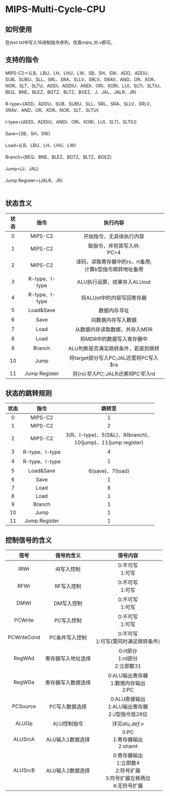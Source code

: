 # MIPS-Multi-Cycle-CPU
## 如何使用
在*test.txt*中写入16进制指令序列，仿真*mips_tb.v*即可。
## 支持的指令
MIPS-C2＝{LB、LBU、LH、LHU、LW、SB、SH、SW、ADD、ADDU、SUB、SUBU、SLL、SRL、SRA、SLLV、SRLV、SRAV、AND、OR、XOR、NOR、SLT、SLTU、ADDI、ADDIU、ANDI、ORI、XORI、LUI、SLTI、SLTIU、BEQ、BNE、BLEZ、BGTZ、BLTZ、BGEZ、J、JAL、JALR、JR}</br></br>
R-type={ADD、ADDU、SUB、SUBU、SLL、SRL、SRA、SLLV、SRLV、SRAV、AND、OR、XOR、NOR、SLT、SLTU}</br></br>
I-type={ADDI、ADDIU、ANDI、ORI、XORI、LUI、SLTI、SLTIU}</br></br>
Save={SB、SH、SW}</br></br>
Load={LB、LBU、LH、LHU、LW}</br></br>
Branch={BEQ、BNE、BLEZ、BGTZ、BLTZ、BGEZ}</br></br>
Jump={J、JAL}</br></br>
Jump Register={JALR、JR}</br></br>
## 状态含义
|状态|指令|执行内容|
|:-:|:-:|:-:|
|0|MIPS-C2|开始指令，无具体执行内容|
|1|MIPS-C2|取指令，并将其写入IR;</br>PC+4|
|2|MIPS-C2|译码，读取寄存器中的rs，rt备用;</br>计算b型指令跳转地址备用|
|3|R-type、I-type|ALU执行运算，结果存入ALUout|
|4|R-type、I-type|将ALUot中的内容写回寄存器|
|5|Load&Save|数据内存寻址|
|6|Save|向数据内存写入数据|
|7|Load|从数据内存读取数据，并存入MDR|
|8|Load|将MDR中的数据写入寄存器中|
|9|Branch|ALU判断是否满足跳转条件，若是则跳转|
|10|Jump|将target部分写入PC;JAL还需将PC写入$ra|
|11|Jump Register|将($rs)写入PC;JALR还需将PC写入$rd|
## 状态的跳转规则
|状态|指令|跳转至|
|:-:|:-:|:-:|
|0|MIPS-C2|1|
|1|MIPS-C2|2|
|2|MIPS-C2|3(R、I-type)、5(S&L)、9(branch)、</br>10(jump)、11(jump register)|
|3|R-type、I-type|4|
|4|R-type、I-type|1|
|5|Load&Save|6(save)、7(load)|
|6|Save|1|
|7|Load|8|
|8|Load|1|
|9|Branch|1|
|10|Jump|1|
|11|Jump Register|1|
## 控制信号的含义
|信号|信号的含义|信号内容|
|:-:|:-:|:-:|
|IRWr|IR写入控制|0:不可写</br>1:可写|
|RFWr|RF写入控制|0:不可写</br>1:可写|
|DMWr|DM写入控制|0:不可写</br>1:可写|
|PCWrite|PC写入控制|0:不可写</br>1:可写|
|PCWriteCond|PC条件写入控制|0:不可写</br>1:可写(需同时满足跳转条件)|
|RegWAd|寄存器写入地址选择|0:rt部分</br>1:rd部分</br>2:立即数31|
|RegWDa|寄存器写入数据选择|0:ALU输出寄存器</br>1:数据内存输出</br>2:PC|
|PCSource|PC写入数据选择|0:ALU直接输出</br>1:ALU输出寄存器</br>2:J型指令低26位|
|ALUOp|ALU控制指令|详见*alu_def.v*|
|ALUSrcA|ALU输入1数据选择|0:PC</br>1:寄存器输出</br>2:shamt|
|ALUSrcB|ALU输入2数据选择|0:寄存器输出</br>1:立即数4</br>2:符号扩展</br>3:符号扩展左移两位</br>4:无符号扩展|
